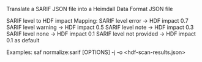 Translate a SARIF JSON file into a Heimdall Data Format JSON file

SARIF level to HDF impact Mapping:
  SARIF level error -> HDF impact 0.7
  SARIF level warning -> HDF impact 0.5
  SARIF level note -> HDF impact 0.3
  SARIF level none -> HDF impact 0.1
  SARIF level not provided -> HDF impact 0.1 as default

Examples:
  saf normalize:sarif [OPTIONS] -j <sarif-results-json> -o <hdf-scan-results.json>
